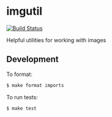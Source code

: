 # imgutil

[![Build Status](https://travis-ci.org/buildpack/imgutil.svg?branch=master)](https://travis-ci.org/buildpack/imgutil)

Helpful utilities for working with images

## Development

To format:

```bash
$ make format imports
```

To run tests:

```bash
$ make test
```